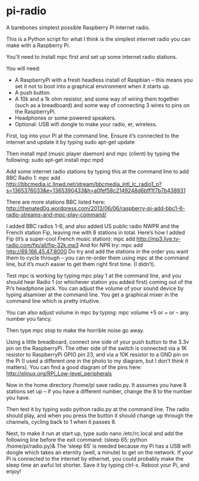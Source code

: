 pi-radio
========

A barebones simplest possible Raspberry Pi internet radio.

This is a Python script for what I think is the simplest internet radio you can make with a Raspberry Pi. 

You'll need to install mpc first and set up some internet radio stations.

You will need:

- A RaspberryPi with a fresh headless install of Raspbian – this means you set it not to boot into a graphical environment when it starts up.
- A push button.
- A 10k and a 1k ohm resistor, and some way of wiring them together (such as a breadboard) and some way of connecting 3 wires to pins on the RaspberryPi.
- Headphones or some powered speakers.
- Optional: USB wifi dongle to make your radio, er, wireless.

First, log into your Pi at the command line. Ensure it’s connected to the internet and update it by typing
sudo apt-get update

Then install mpd (music player daemon) and mpc (client) by typing the following:
sudo apt-get install mpc mpd

Add some internet radio stations by typing this at the command line to add BBC Radio 1:
mpc add http://bbcmedia.ic.llnwd.net/stream/bbcmedia_intl_lc_radio1_p?s=1365376033&e=1365390433&h=a0fef58c2149248d6bff1f7b7b438931

There are more stations BBC listed here: http://thenated0g.wordpress.com/2013/06/06/raspberry-pi-add-bbc1-6-radio-streams-and-mpc-play-command/

I added BBC radios 1-6, and also added US public radio NWPR and the French station Fip, leaving me with 8 stations in total. Here’s how I added Fip (it’s a super-cool French music station):
mpc add http://mp3.live.tv-radio.com/fip/all/fip-32k.mp3
And for NPR try:
mpc add http://69.166.45.47:8000
Do try and add the stations in the order you want them to cycle through – you can re-order them using mpc at the command line, but it’s much easier to get them right first time. (I didn’t).

Test mpc is working by typing
mpc play 1
at the command line, and you should hear Radio 1 (or whichever station you added first) coming out of the Pi’s headphone jack. You can adjust the volume of your sound device by typing
alsamixer
at the command line. You get a graphical mixer in the command line which is pretty intuitive.

You can also adjust volume in mpc by typing:
mpc volume +5
or + or – any number you fancy.

Then type
mpc stop
to make the horrible noise go away.

Using a little breadboard, connect one side of your push button to the 3.3v pin on the RaspberryPi. The other side of the switch is connected via a 1K resistor to RaspberryPi GPIO pin 23, and via a 10K resistor to a GND pin on the Pi (I used a different one in the photo to my diagram, but I don’t think it matters). You can find a good diagram of the pins here: http://elinux.org/RPi_Low-level_peripherals

Now in the home directory /home/pi save radio.py. It assumes you have 8 stations set up – if you have a different number, change the 8 to the number you have.

Then test it by typing
sudo python radio.py
at the command line. The radio should play, and when you press the button it should change up through the channels, cycling back to 1 when it passes 8.

Next, to make it run at start up, type
sudo nano /etc/rc.local
and add the following line before the exit command:
(sleep 65; python /home/pi/radio.py)&
The ‘sleep 65′ is needed because my Pi has a USB wifi dongle which takes an eternity (well, a minute) to get on the network. If your Pi is connected to the internet by ethernet, you could probably make the sleep time an awful lot shorter.
Save it by typing ctrl-x. Reboot your Pi, and enjoy!



